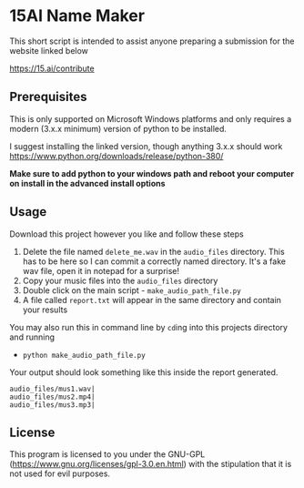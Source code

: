 # 15AI Name Maker

This short script is intended to assist anyone preparing a submission for the 
website linked below

https://15.ai/contribute

## Prerequisites

This is only supported on Microsoft Windows platforms and only requires a modern (3.x.x minimum) version of python to be 
installed. 

I suggest installing the linked version, though anything 3.x.x should work
https://www.python.org/downloads/release/python-380/

**Make sure to add python to your windows path and reboot your computer on install
in the advanced install options**

## Usage

Download this project however you like and follow these steps

1) Delete the file named `delete_me.wav` in the `audio_files` directory. This has to be here so I can commit a correctly named directory. 
   It's a fake wav file, open it in notepad for a surprise!
1) Copy your music files into the `audio_files` directory
2) Double click on the main script - `make_audio_path_file.py`
3) A file called `report.txt` will appear in the same directory and contain your results

You may also run this in command line by `cd`ing into this projects directory and running

* `python make_audio_path_file.py`

Your output should look something like this inside the report generated.

```
audio_files/mus1.wav|
audio_files/mus2.mp4|
audio_files/mus3.mp3|
```

## License

This program is licensed to you under the GNU-GPL (https://www.gnu.org/licenses/gpl-3.0.en.html) with the
stipulation that it is not used for evil purposes.
